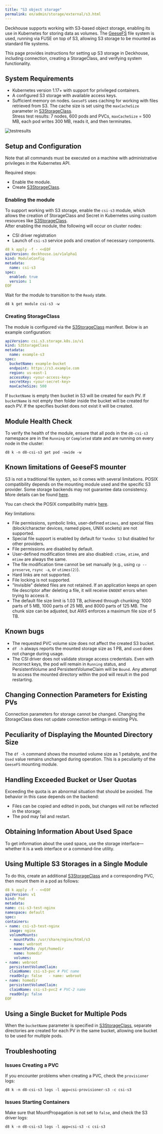 ```yaml
---
title: "S3 object storage"
permalink: en/admin/storage/external/s3.html
---
```


Deckhouse supports working with S3-based object storage, enabling its use in Kubernetes for storing data as volumes. The [GeeseFS](https://github.com/yandex-cloud/geesefs) file system is used, running via FUSE on top of S3, allowing S3 storage to be mounted as standard file systems.

This page provides instructions for setting up S3 storage in Deckhouse, including connection, creating a StorageClass, and verifying system functionality.

## System Requirements

- Kubernetes version 1.17+ with support for privileged containers.
- A configured S3 storage with available access keys.
- Sufficient memory on nodes. `GeeseFS` uses caching for working with files retrieved from S3. The cache size is set using the `maxCacheSize` parameter in [S3StorageClass](../../../reference/cr/s3storageclass/).  
  Stress test results: 7 nodes, 600 pods and PVCs, `maxCacheSize` = 500 MB, each pod writes 300 MB, reads it, and then terminates.

![testresults](../../../images/storage/s3/load-test-mem.jpg)

## Setup and Configuration

Note that all commands must be executed on a machine with administrative privileges in the Kubernetes API.

Required steps:
- Enable the module.
- Create [S3StorageClass](../../../reference/cr/s3storageclass/).

### Enabling the module

To support working with S3 storage, enable the `csi-s3` module, which allows the creation of StorageClass and Secret in Kubernetes using custom resources like [S3StorageClass](../../../reference/cr/s3storageclass/).  
After enabling the module, the following will occur on cluster nodes:
- CSI driver registration
- Launch of `csi-s3` service pods and creation of necessary components.

```yaml
d8 k apply -f - <<EOF
apiVersion: deckhouse.io/v1alpha1
kind: ModuleConfig
metadata:
  name: csi-s3
spec:
  enabled: true
  version: 1
EOF
```

Wait for the module to transition to the `Ready` state.

```shell
d8 k get module csi-s3 -w
```

### Creating StorageClass

The module is configured via the [S3StorageClass](../../../reference/cr/s3storageclass/) manifest. Below is an example configuration:

```yaml
apiVersion: csi.s3.storage.k8s.io/v1
kind: S3StorageClass
metadata:
  name: example-s3
spec:
  bucketName: example-bucket
  endpoint: https://s3.example.com
  region: us-east-1
  accessKey: <your-access-key>
  secretKey: <your-secret-key>
  maxCacheSize: 500
```

If `bucketName` is empty then bucket in S3 will be created for each PV. If `bucketName` is not empty then folder inside the bucket will be created for each PV. If the specifies bucket does not exist it will be created.

## Module Health Check

To verify the health of the module, ensure that all pods in the `d8-csi-s3` namespace are in the `Running` or `Completed` state and are running on every node in the cluster:

```shell
d8 k -n d8-csi-s3 get pod -owide -w
```

## Known limitations of GeeseFS mounter

S3 is not a traditional file system, so it comes with several limitations. POSIX compatibility depends on the mounting module used and the specific S3 provider. Some storage backends may not guarantee data consistency. More details can be found [here](https://github.com/gaul/are-we-consistent-yet#observed-consistency).

You can check the POSIX compatibility matrix [here](https://github.com/yandex-cloud/geesefs#posix-compatibility-matrix).

Key limitations:

- File permissions, symbolic links, user-defined `mtimes`, and special files (block/character devices, named pipes, UNIX sockets) are not supported.
- Special file support is enabled by default for `Yandex S3` but disabled for other providers.
- File permissions are disabled by default.
- User-defined modification times are also disabled: `ctime`, `atime`, and `mtime` are always the same.
- The file modification time cannot be set manually (e.g., using `cp --preserve`, `rsync -a`, or `utimes(2)`).
- Hard links are not supported.
- File locking is not supported.
- "Invisible" deleted files are not retained. If an application keeps an open file descriptor after deleting a file, it will receive `ENOENT` errors when trying to access it.
- The default file size limit is 1.03 TB, achieved through chunking: 1000 parts of 5 MB, 1000 parts of 25 MB, and 8000 parts of 125 MB. The chunk size can be adjusted, but AWS enforces a maximum file size of 5 TB.

## Known bugs

- The requested PVC volume size does not affect the created S3 bucket.
- `df -h` always reports the mounted storage size as 1 PB, and `used` does not change during usage.
- The CSI driver does not validate storage access credentials. Even with incorrect keys, the pod will remain in `Running` status, and PersistentVolume and PersistentVolumeClaim will be `Bound`. Any attempt to access the mounted directory within the pod will result in the pod restarting.

## Changing Connection Parameters for Existing PVs

Connection parameters for storage cannot be changed. Changing the StorageClass does not update connection settings in existing PVs.

## Peculiarity of Displaying the Mounted Directory Size

The `df -h` command shows the mounted volume size as 1 petabyte, and the `Used` value remains unchanged during operation. This is a peculiarity of the `GeeseFS` mounting module.

## Handling Exceeded Bucket or User Quotas

Exceeding the quota is an abnormal situation that should be avoided. The behavior in this case depends on the backend:

- Files can be copied and edited in pods, but changes will not be reflected in the storage;
- The pod may fail and restart.

## Obtaining Information About Used Space

To get information about the used space, use the storage interface—whether it is a web interface or a command-line utility.

## Using Multiple S3 Storages in a Single Module

To do this, create an additional [S3StorageClass](../../../reference/cr/s3storageclass/) and a corresponding PVC, then mount them in a pod as follows:

```yaml
d8 k apply -f - <<EOF
apiVersion: v1
kind: Pod
metadata:
name: csi-s3-test-nginx
namespace: default
spec:
containers:
- name: csi-s3-test-nginx
  image: nginx
  volumeMounts:
  - mountPath: /usr/share/nginx/html/s3
    name: webroot
  - mountPath: /opt/homedir
    name: homedir
    volumes:
- name: webroot
  persistentVolumeClaim:
  claimName: csi-s3-pvc # PVC name
  readOnly: false   - name: webroot
- name: homedir
  persistentVolumeClaim:
  claimName: csi-s3-pvc2 # PVC-2 name
  readOnly: false
EOF
```

## Using a Single Bucket for Multiple Pods

When the `bucketName` parameter is specified in [S3StorageClass](../../../reference/cr/s3storageclass/), separate directories are created for each PV in the same bucket, allowing one bucket to be used for multiple pods.

## Troubleshooting

### Issues Creating a PVC

If you encounter problems when creating a PVC, check the `provisioner` logs:

```shell
d8 k -n d8-csi-s3 logs -l app=csi-provisioner-s3 -c csi-s3
```

### Issues Starting Containers

Make sure that MountPropagation is not set to `false`, and check the S3 driver logs:

```shell
d8 k -n d8-csi-s3 logs -l app=csi-s3 -c csi-s3
```

